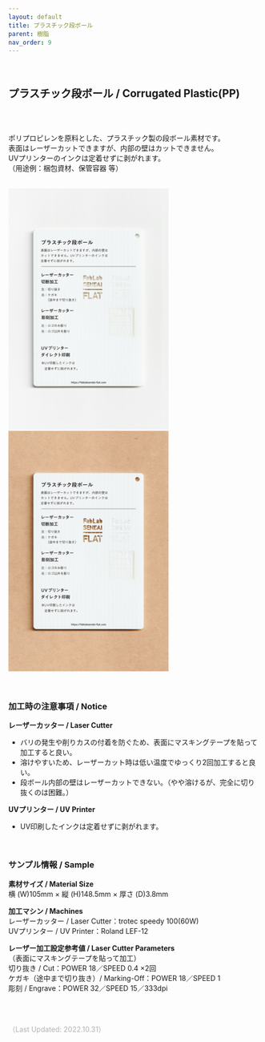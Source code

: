 ```yaml
---
layout: default
title: プラスチック段ボール
parent: 樹脂
nav_order: 9
---
```

<br>

## プラスチック段ボール / Corrugated Plastic(PP)
<br><br>

ポリプロピレンを原料とした、プラスチック製の段ボール素材です。<br>
表面はレーザーカットできますが、内部の壁はカットできません。<br>
UVプリンターのインクは定着せずに剥がれます。<br>
（用途例：梱包資材、保管容器 等）
<br>
<br>

<img src="assets/14_P_CB_1.png" width="320" alt="hi" class="inline"/><img src="assets/14_P_CB_2.png" width="320" alt="hi" class="inline"/>

<br>


### **加工時の注意事項 / Notice**

**レーザーカッター / Laser Cutter**
* バリの発生や削りカスの付着を防ぐため、表面にマスキングテープを貼って加工すると良い。<br>
* 溶けやすいため、レーザーカット時は低い温度でゆっくり2回加工すると良い。<br>
* 段ボール内部の壁はレーザーカットできない。（やや溶けるが、完全に切り抜くのは困難。）<br>

**UVプリンター / UV Printer**
* UV印刷したインクは定着せずに剥がれます。<br>

<br>

### **サンプル情報 / Sample**

**素材サイズ / Material Size**<br>
横 (W)105mm × 縦 (H)148.5mm × 厚さ (D)3.8mm<br>

**加工マシン / Machines**<br>
レーザーカッター / Laser Cutter：trotec speedy 100(60W)<br>
UVプリンター / UV Printer：Roland LEF-12<br>

**レーザー加工設定参考値 / Laser Cutter Parameters**<br>
（表面にマスキングテープを貼って加工）<br>
切り抜き / Cut：POWER 18／SPEED 0.4 ×2回<br>
ケガキ（途中まで切り抜き）/ Marking-Off：POWER 18／SPEED 1<br>
彫刻 / Engrave：POWER 32／SPEED 15／333dpi<br>

<br><br>

<span style="color: #B2B2B2; ">
（Last Updated: 2022.10.31）
</span>
